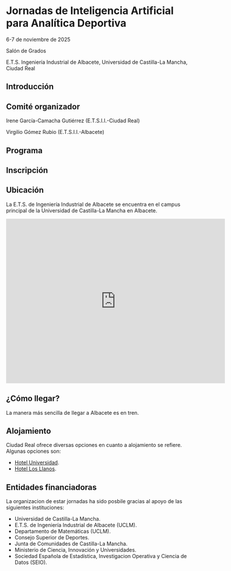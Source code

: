 # Jornadas de Inteligencia Artificial para Analítica Deportiva

6-7 de noviembre de 2025

Salón de Grados

E.T.S. Ingeniería Industrial de Albacete, Universidad de Castilla-La Mancha, Ciudad Real

## Introducción

## Comité organizador

Irene García-Camacha Gutiérrez (E.T.S.I.I.-Ciudad Real)

Virgilio Gómez Rubio (E.T.S.I.I.-Albacete)

## Programa

## Inscripción

## Ubicación

La E.T.S. de Ingeniería Industrial de Albacete se encuentra en el campus principal de la Universidad de Castilla-La Mancha en Albacete.

<iframe src="https://www.google.com/maps/embed?pb=!1m18!1m12!1m3!1d4159.696319983481!2d-1.8585480231581228!3d38.9788278717068!2m3!1f0!2f0!3f0!3m2!1i1024!2i768!4f13.1!3m3!1m2!1s0xd665f9d84eb1493%3A0x93a04604e9ffb1c2!2sEscuela%20T%C3%A9cnica%20Superior%20de%20Ingenier%C3%ADa%20Industrial!5e1!3m2!1ses!2ses!4v1761669331915!5m2!1ses!2ses" width="600" height="450" style="border:0;" allowfullscreen="" loading="lazy" referrerpolicy="no-referrer-when-downgrade"></iframe>

## ¿Cómo llegar?

La manera más sencilla de llegar a Albacete es en tren.

## Alojamiento

Ciudad Real ofrece diversas opciones en cuanto a alojamiento se refiere. Algunas opciones son:

* [Hotel Universidad](https://www.hoteluniversidad.com).
* [Hotel Los Llanos](https://www.sercotelhoteles.com/es/hotel-los-llanos).

## Entidades financiadoras

La organizacion de estar jornadas ha sido posbile gracias al apoyo de las siguientes instituciones:

* Universidad de Castilla-La Mancha.
* E.T.S. de Ingeniería Industrial de Albacete (UCLM).
* Departamento de Matemáticas (UCLM).
* Consejo Superior de Deportes.
* Junta de Comunidades de Castilla-La Mancha.
* Ministerio de Ciencia, Innovación y Universidades.
* Sociedad Española de Estadística, Investigacion Operativa y Ciencia de Datos (SEIO).
